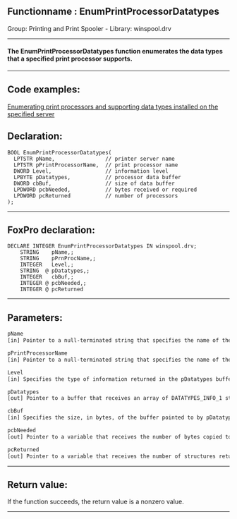 <link rel="stylesheet" type="text/css" href="../../css/win32api.css">  
<link rel="stylesheet" href="https://cdnjs.cloudflare.com/ajax/libs/font-awesome/4.7.0/css/font-awesome.min.css">

## Functionname : EnumPrintProcessorDatatypes
Group: Printing and Print Spooler - Library: winspool.drv    
***  


#### The EnumPrintProcessorDatatypes function enumerates the data types that a specified print processor supports.
***  


## Code examples:
[Enumerating print processors and supporting data types installed on the specified server](../../samples/sample_333.md)  

## Declaration:
```foxpro  
BOOL EnumPrintProcessorDatatypes(
  LPTSTR pName,                // printer server name
  LPTSTR pPrintProcessorName,  // print processor name
  DWORD Level,                 // information level
  LPBYTE pDatatypes,           // processor data buffer
  DWORD cbBuf,                 // size of data buffer
  LPDWORD pcbNeeded,           // bytes received or required
  LPDWORD pcReturned           // number of processors
);  
```  
***  


## FoxPro declaration:
```foxpro  
DECLARE INTEGER EnumPrintProcessorDatatypes IN winspool.drv;
	STRING    pName,;
	STRING    pPrnProcName,;
	INTEGER   Level,;
	STRING  @ pDatatypes,;
	INTEGER   cbBuf,;
	INTEGER @ pcbNeeded,;
	INTEGER @ pcReturned  
```  
***  


## Parameters:
```txt  
pName
[in] Pointer to a null-terminated string that specifies the name of the server on which the print processor resides.

pPrintProcessorName
[in] Pointer to a null-terminated string that specifies the name of the print processor whose data types are enumerated.

Level
[in] Specifies the type of information returned in the pDatatypes buffer. This parameter must be 1.

pDatatypes
[out] Pointer to a buffer that receives an array of DATATYPES_INFO_1 structures.

cbBuf
[in] Specifies the size, in bytes, of the buffer pointed to by pDatatypes.

pcbNeeded
[out] Pointer to a variable that receives the number of bytes copied to the pDatatypes buffer if the function succeeds.

pcReturned
[out] Pointer to a variable that receives the number of structures returned in the pDatatypes buffer.  
```  
***  


## Return value:
If the function succeeds, the return value is a nonzero value.  
***  

